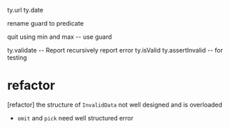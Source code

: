 ty.url
ty.date

rename guard to predicate

quit using min and max -- use guard

ty.validate -- Report recursively report error
ty.isValid
ty.assertInvalid -- for testing

# refactor

[refactor] the structure of `InvalidData` not well designed and is overloaded

- `omit` and `pick` need well structured error
